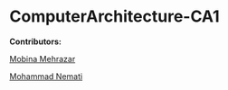 # ComputerArchitecture-CA1

**Contributors:**

[Mobina Mehrazar](https://github.com/MobinaMhr)

[Mohammad Nemati](https://github.com/mmd-nemati)

